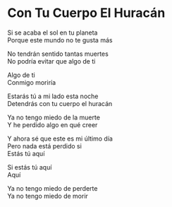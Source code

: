 # Con Tu Cuerpo El Huracán  

Si se acaba el sol en tu planeta  
Porque este mundo no te gusta más  

No tendrán sentido tantas muertes  
No podría evitar que algo de ti  

Algo de ti  
Conmigo moriría  

Estarás tú a mi lado esta noche  
Detendrás con tu cuerpo el huracán  

Ya no tengo miedo de la muerte  
Y he perdido algo en qué creer  

Y ahora sé que este es mi último día  
Pero nada está perdido si  
Estás tú aquí  

Si estás tú aquí  
Aquí  

Ya no tengo miedo de perderte  
Ya no tengo miedo de morir  
